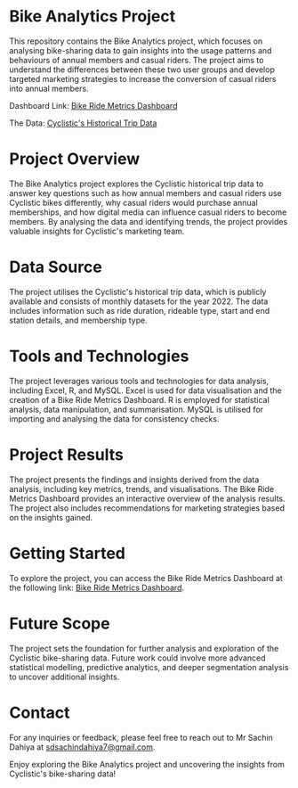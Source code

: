 # Bike Analytics Project
This repository contains the Bike Analytics project, which focuses on analysing bike-sharing data to gain insights into the usage patterns and behaviours of annual members and casual riders. The project aims to understand the differences between these two user groups and develop targeted marketing strategies to increase the conversion of casual riders into annual members.

Dashboard Link: [Bike Ride Metrics Dashboard](https://docs.google.com/spreadsheets/d/1lsj71lnCrQAjaW25xOsaszjqCYXPdrpA4Pw-UwWD8Yo/edit?usp=sharing)

The Data: [Cyclistic's Historical Trip Data](https://divvy-tripdata.s3.amazonaws.com/index.html)

# Project Overview
The Bike Analytics project explores the Cyclistic historical trip data to answer key questions such as how annual members and casual riders use Cyclistic bikes differently, why casual riders would purchase annual memberships, and how digital media can influence casual riders to become members. By analysing the data and identifying trends, the project provides valuable insights for Cyclistic's marketing team.

# Data Source
The project utilises the Cyclistic's historical trip data, which is publicly available and consists of monthly datasets for the year 2022. The data includes information such as ride duration, rideable type, start and end station details, and membership type.

# Tools and Technologies
The project leverages various tools and technologies for data analysis, including Excel, R, and MySQL. Excel is used for data visualisation and the creation of a Bike Ride Metrics Dashboard. R is employed for statistical analysis, data manipulation, and summarisation. MySQL is utilised for importing and analysing the data for consistency checks.

# Project Results
The project presents the findings and insights derived from the data analysis, including key metrics, trends, and visualisations. The Bike Ride Metrics Dashboard provides an interactive overview of the analysis results. The project also includes recommendations for marketing strategies based on the insights gained.

# Getting Started
To explore the project, you can access the Bike Ride Metrics Dashboard at the following link: [Bike Ride Metrics Dashboard](https://docs.google.com/spreadsheets/d/1lsj71lnCrQAjaW25xOsaszjqCYXPdrpA4Pw-UwWD8Yo/edit?usp=sharing). 

# Future Scope
The project sets the foundation for further analysis and exploration of the Cyclistic bike-sharing data. Future work could involve more advanced statistical modelling, predictive analytics, and deeper segmentation analysis to uncover additional insights.

# Contact
For any inquiries or feedback, please feel free to reach out to Mr Sachin Dahiya at sdsachindahiya7@gmail.com.

Enjoy exploring the Bike Analytics project and uncovering the insights from Cyclistic's bike-sharing data!
